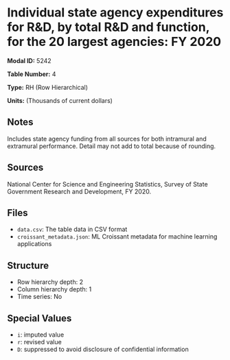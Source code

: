 # Individual state agency expenditures for R&D, by total R&D and function, for the 20 largest agencies: FY 2020

**Modal ID:** 5242

**Table Number:** 4

**Type:** RH (Row Hierarchical)

**Units:** (Thousands of current dollars)

## Notes

Includes state agency funding from all sources for both intramural and extramural performance. Detail may not add to total because of rounding.

## Sources

National Center for Science and Engineering Statistics, Survey of State Government Research and Development, FY 2020.

## Files

- `data.csv`: The table data in CSV format
- `croissant_metadata.json`: ML Croissant metadata for machine learning applications

## Structure

- Row hierarchy depth: 2
- Column hierarchy depth: 1
- Time series: No

## Special Values

- `i`: imputed value
- `r`: revised value
- `D`: suppressed to avoid disclosure of confidential information
